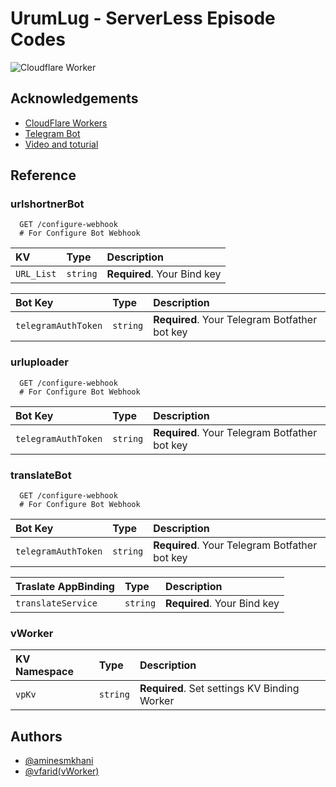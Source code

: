 ﻿
# UrumLug - ServerLess Episode Codes
![Cloudflare Worker](https://camo.githubusercontent.com/dbfce91befb9e3595169aab72f1307a504559b7acc255ba911a0e170b927c485/68747470733a2f2f6465706c6f792e776f726b6572732e636c6f7564666c6172652e636f6d2f627574746f6e)

## Acknowledgements

 - [CloudFlare Workers](https://workers.cloudflare.com/)
 - [Telegram Bot](https://core.telegram.org/bots/api)
 - [Video and toturial](https://youtu.be/OZEu0bPX8gA)


## Reference

### urlshortnerBot

```http
  GET /configure-webhook
  # For Configure Bot Webhook
```

| KV | Type     | Description                |
| :-------- | :------- | :------------------------- |
| `URL_List` | `string` | **Required**. Your Bind key |

| Bot Key | Type     | Description                |
| :-------- | :------- | :------------------------- |
| `telegramAuthToken` | `string` | **Required**. Your Telegram Botfather bot key |


### urluploader

```http
  GET /configure-webhook
  # For Configure Bot Webhook
```

| Bot Key | Type     | Description                |
| :-------- | :------- | :------------------------- |
| `telegramAuthToken` | `string` | **Required**. Your Telegram Botfather bot key |


### translateBot

```http
  GET /configure-webhook
  # For Configure Bot Webhook
```

| Bot Key | Type     | Description                |
| :-------- | :------- | :------------------------- |
| `telegramAuthToken` | `string` | **Required**. Your Telegram Botfather bot key |


| Traslate AppBinding | Type     | Description                |
| :-------- | :------- | :------------------------- |
| `translateService` | `string` | **Required**. Your Bind key |


### vWorker


| KV Namespace | Type     | Description                |
| :-------- | :------- | :------------------------- |
| `vpKv` | `string` | **Required**. Set settings KV Binding Worker|





## Authors

- [@aminesmkhani](https://www.github.com/octokatherine)
- [@vfarid(vWorker)](https://www.github.com/vfarid)

